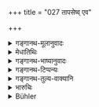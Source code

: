 +++
title = "027 तापसेष्व् एव"

+++

<details><summary>गङ्गानथ-मूलानुवादः</summary>

He shall receive alms just enough for subsistence, only from brāhmaṇa-hermits, or from such twice-born householders as live in the forests.—(27).
</details>

<details><summary>मेधातिथिः</summary>

पञ्चम्यर्थे सप्तमी । तापसेभ्यः फलमूलासंभवे **भैक्षम् आहरेत्** । **गृहमेधिभ्यो** गृहस्थेभ्यो वा वनवासिभ्यः । **यात्रिकं** यावता सौहित्यं भवति ॥ ६.२७ ॥

_असंभवे तु ।_
</details>

<details><summary>गङ्गानथ-भाष्यानुवादः</summary>

The Locative ending in ‘*tāpaseṣu*’ &c. has the sense of the Ablative; meaning ‘from hermits’—‘*he shall receive alms*’,—in the event of his being unable to obtain fruits and roots;—‘*or from such householders as live in the forests*’.

‘*Enough for subsistence*’;—what is just sufficient to satisfy his hunger.—(27).

In the absence of such alms.—
</details>

<details><summary>गङ्गानथ-टिप्पन्यः</summary>

This verse is quoted in *Aparārka* (p. 945) as laying down the means of
subsistence for the Hermit, in the event of his being unable to obtain
fruits and roots.
</details>

<details><summary>गङ्गानथ-तुल्य-वाक्यानि</summary>

*Yājñavalkya* (3.54).—(See under 25.)
</details>

<details><summary>भारुचिः</summary>

027	From Brahmanas (who live as) ascetics, let him receive alms, (barely sufficient) to support life, or from other householders of the twice-born (castes) who reside in the forest.
</details>

<details><summary>Bühler</summary>

027	From Brahmanas (who live as) ascetics, let him receive alms, (barely sufficient) to support life, or from other householders of the twice-born (castes) who reside in the forest.
</details>
